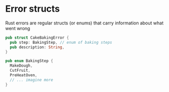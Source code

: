 # Error structs

Rust errors are regular structs (or enums) that carry information about what went wrong

```rust
pub struct CakeBakingError {
  pub step: BakingStep, // enum of baking steps
  pub description: String,
}

pub enum BakingStep {
  MakeDough,
  CutFruit,
  PreHeatOven,
  // ... imagine more
}
```
